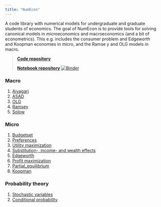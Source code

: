 ```yaml
---
title: "NumEcon"
---
```


A code library with numerical models for undergraduate and graduate students of economics. The goal of NumEcon is to provide tools for solving canonical models in microeconomics and macroeconomics (and a bit of econometrics). This e.g. includes the consumer problem and Edgeworth and Koopman economies in micro, and the Ramse   y and OLG models in macro.

> **[Code repository](https://github.com/NumEconCopenhagen/NumEcon)**
>
> **[Notebook repository](https://github.com/NumEconCopenhagen/NumEconNotebook)** [![Binder](https://mybinder.org/badge_logo.svg)](https://mybinder.org/v2/gh/NumEconCopenhagen/NumEconNotebooks/master?urlpath=lab)

### Macro

1. [Aiyagari](/numecon/Aiyagari)
2. [ASAD](/numecon/ASAD)
3. [OLG](/numecon/OLG)
4. [Ramsey](/numecon/Ramsey)
5. [Solow](/numecon/Solow)

### Micro

1. [Budgetset](/numecon/01_Budgetset)
2. [Preferences](/numecon/02_Preferences)
3. [Utility maximization](/numecon/03_Utility_maximization)
4. [Substitution-, income- and wealth effects](/numecon/04_Substitution_income_and_wealth_effects)
5. [Edgeworth](/numecon/05_Edgeworth)
6. [Profit maximization](/numecon/06_Profit_maximization)
7. [Partial_equilibrium](/numecon/07_Partial_equilibrium)
8. [Koopman](/numecon/08_Koopman)

### Probability theory

1. [Stochastic variables](/numecon/01_Stochastic_variables)
2. [Conditional probability](/numecon/02_Conditional_probability)